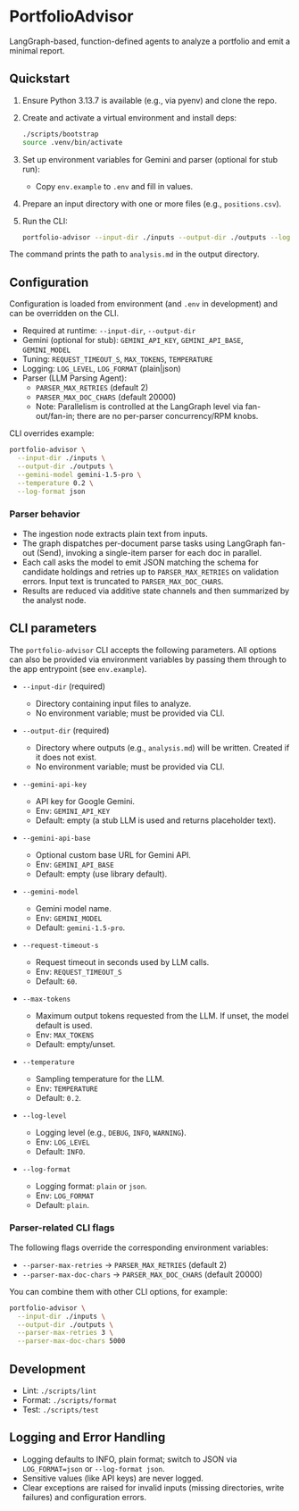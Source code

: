 # PortfolioAdvisor

LangGraph-based, function-defined agents to analyze a portfolio and emit a minimal report.

## Quickstart

1. Ensure Python 3.13.7 is available (e.g., via pyenv) and clone the repo.
2. Create and activate a virtual environment and install deps:

   ```bash
   ./scripts/bootstrap
   source .venv/bin/activate
   ```

3. Set up environment variables for Gemini and parser (optional for stub run):

   - Copy `env.example` to `.env` and fill in values.

4. Prepare an input directory with one or more files (e.g., `positions.csv`).

5. Run the CLI:

   ```bash
   portfolio-advisor --input-dir ./inputs --output-dir ./outputs --log-level INFO
   ```

The command prints the path to `analysis.md` in the output directory.

## Configuration

Configuration is loaded from environment (and `.env` in development) and can be overridden on the CLI.

- Required at runtime: `--input-dir`, `--output-dir`
- Gemini (optional for stub): `GEMINI_API_KEY`, `GEMINI_API_BASE`, `GEMINI_MODEL`
- Tuning: `REQUEST_TIMEOUT_S`, `MAX_TOKENS`, `TEMPERATURE`
- Logging: `LOG_LEVEL`, `LOG_FORMAT` (plain|json)
- Parser (LLM Parsing Agent):
  - `PARSER_MAX_RETRIES` (default 2)
  - `PARSER_MAX_DOC_CHARS` (default 20000)
  - Note: Parallelism is controlled at the LangGraph level via fan-out/fan-in; there are no per-parser concurrency/RPM knobs.

CLI overrides example:

```bash
portfolio-advisor \
  --input-dir ./inputs \
  --output-dir ./outputs \
  --gemini-model gemini-1.5-pro \
  --temperature 0.2 \
  --log-format json
```

### Parser behavior

- The ingestion node extracts plain text from inputs.
- The graph dispatches per-document parse tasks using LangGraph fan-out (Send), invoking a single-item parser for each doc in parallel.
- Each call asks the model to emit JSON matching the schema for candidate holdings and retries up to `PARSER_MAX_RETRIES` on validation errors. Input text is truncated to `PARSER_MAX_DOC_CHARS`.
- Results are reduced via additive state channels and then summarized by the analyst node.

## CLI parameters

The `portfolio-advisor` CLI accepts the following parameters. All options can also be provided via environment variables by passing them through to the app entrypoint (see `env.example`).

- `--input-dir` (required)
  - Directory containing input files to analyze.
  - No environment variable; must be provided via CLI.

- `--output-dir` (required)
  - Directory where outputs (e.g., `analysis.md`) will be written. Created if it does not exist.
  - No environment variable; must be provided via CLI.

- `--gemini-api-key`
  - API key for Google Gemini.
  - Env: `GEMINI_API_KEY`
  - Default: empty (a stub LLM is used and returns placeholder text).

- `--gemini-api-base`
  - Optional custom base URL for Gemini API.
  - Env: `GEMINI_API_BASE`
  - Default: empty (use library default).

- `--gemini-model`
  - Gemini model name.
  - Env: `GEMINI_MODEL`
  - Default: `gemini-1.5-pro`.

- `--request-timeout-s`
  - Request timeout in seconds used by LLM calls.
  - Env: `REQUEST_TIMEOUT_S`
  - Default: `60`.

- `--max-tokens`
  - Maximum output tokens requested from the LLM. If unset, the model default is used.
  - Env: `MAX_TOKENS`
  - Default: empty/unset.

- `--temperature`
  - Sampling temperature for the LLM.
  - Env: `TEMPERATURE`
  - Default: `0.2`.

- `--log-level`
  - Logging level (e.g., `DEBUG`, `INFO`, `WARNING`).
  - Env: `LOG_LEVEL`
  - Default: `INFO`.

- `--log-format`
  - Logging format: `plain` or `json`.
  - Env: `LOG_FORMAT`
  - Default: `plain`.

### Parser-related CLI flags

The following flags override the corresponding environment variables:

- `--parser-max-retries` → `PARSER_MAX_RETRIES` (default 2)
- `--parser-max-doc-chars` → `PARSER_MAX_DOC_CHARS` (default 20000)

You can combine them with other CLI options, for example:

```bash
portfolio-advisor \
  --input-dir ./inputs \
  --output-dir ./outputs \
  --parser-max-retries 3 \
  --parser-max-doc-chars 5000
```

## Development

- Lint: `./scripts/lint`
- Format: `./scripts/format`
- Test: `./scripts/test`

## Logging and Error Handling

- Logging defaults to INFO, plain format; switch to JSON via `LOG_FORMAT=json` or `--log-format json`.
- Sensitive values (like API keys) are never logged.
- Clear exceptions are raised for invalid inputs (missing directories, write failures) and configuration errors.

